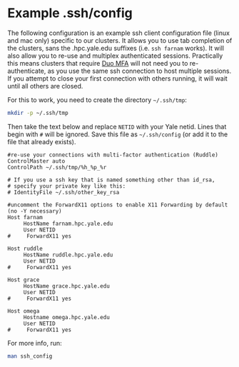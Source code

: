 # Example .ssh/config

The following configuration is an example ssh client configuration file (linux and mac only) specific to our clusters. It allows you to use tab completion of the clusters, sans the .hpc.yale.edu suffixes (i.e. `ssh farnam` works). It will also allow you to re-use and multiplex authenticated sessions. Practically this means clusters that require [Duo MFA](/clusters-at-yale/access/mfa) will not need you to re-authenticate, as you use the same ssh connection to host multiple sessions. If you attempt to close your first connection with others running, it will wait until all others are closed.

For this to work, you need to create the directory `~/.ssh/tmp`:

``` bash
mkdir -p ~/.ssh/tmp
```

Then take the text below and replace `NETID` with your Yale netid. Lines that begin with `#` will be ignored. Save this file as `~/.ssh/config` (or add it to the file that already exists).

```
#re-use your connections with multi-factor authentication (Ruddle)
ControlMaster auto
ControlPath ~/.ssh/tmp/%h_%p_%r

# If you use a ssh key that is named something other than id_rsa,
# specify your private key like this:
# IdentityFile ~/.ssh/other_key_rsa

#uncomment the ForwardX11 options to enable X11 Forwarding by default (no -Y necessary)
Host farnam
     HostName farnam.hpc.yale.edu
     User NETID
#     ForwardX11 yes

Host ruddle
     HostName ruddle.hpc.yale.edu
     User NETID
#     ForwardX11 yes

Host grace
     HostName grace.hpc.yale.edu
     User NETID
#     ForwardX11 yes

Host omega
     Hostname omega.hpc.yale.edu
     User NETID
#     ForwardX11 yes

```

For more info, run:

``` bash
man ssh_config
```